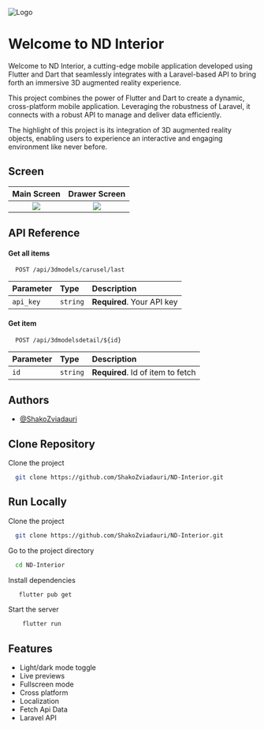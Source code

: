 
![Logo](https://ndinterior.design/storage/ic_launcher.png)


# Welcome to ND Interior

Welcome to ND Interior, a cutting-edge mobile application developed using Flutter and Dart that seamlessly integrates with a Laravel-based API to bring forth an immersive 3D augmented reality experience.

This project combines the power of Flutter and Dart to create a dynamic, cross-platform mobile application. Leveraging the robustness of Laravel, it connects with a robust API to manage and deliver data efficiently.

The highlight of this project is its integration of 3D augmented reality objects, enabling users to experience an interactive and engaging environment like never before.



## Screen

Main Screen             |  Drawer Screen
:-------------------------:|:-------------------------:
![](https://ndinterior.design/storage/Screenshot_20231215_175122-portrait.png)  |  ![](https://ndinterior.design/storage/Screenshot_20231215_175128-portrait.png)





## API Reference

#### Get all items

```http
  POST /api/3dmodels/carusel/last
```

| Parameter | Type     | Description                |
| :-------- | :------- | :------------------------- |
| `api_key` | `string` | **Required**. Your API key |

#### Get item

```http
  POST /api/3dmodelsdetail/${id}
```

| Parameter | Type     | Description                       |
| :-------- | :------- | :-------------------------------- |
| `id`      | `string` | **Required**. Id of item to fetch |



## Authors

- [@ShakoZviadauri](https://github.com/ShakoZviadauri)


## Clone Repository

Clone the project

```bash
  git clone https://github.com/ShakoZviadauri/ND-Interior.git
```



## Run Locally

Clone the project

```bash
  git clone https://github.com/ShakoZviadauri/ND-Interior.git
```

Go to the project directory

```bash
  cd ND-Interior
```

Install dependencies

```bash
   flutter pub get
```

Start the server

```bash
    flutter run
```


## Features

- Light/dark mode toggle
- Live previews
- Fullscreen mode
- Cross platform
- Localization
- Fetch Api Data
- Laravel API

